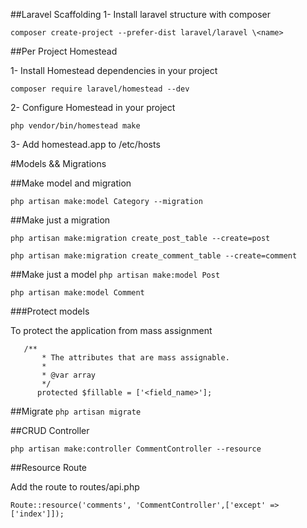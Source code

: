 ##Laravel Scaffolding
1- Install laravel structure with composer

```composer create-project --prefer-dist laravel/laravel \<name>```

##Per Project Homestead

1- Install Homestead dependencies in your project

```composer require laravel/homestead --dev```

2- Configure Homestead in your project

```php vendor/bin/homestead make```

3- Add homestead.app to /etc/hosts


#Models && Migrations

##Make model and migration

``` php artisan make:model Category --migration ```

##Make just a migration

```php artisan make:migration create_post_table --create=post```

```php artisan make:migration create_comment_table --create=comment```

##Make just a model
```php artisan make:model Post```

```php artisan make:model Comment```


###Protect models 

To protect the application from mass assignment
```post
   /**
       * The attributes that are mass assignable.
       *
       * @var array
       */
      protected $fillable = ['<field_name>'];
```

##Migrate
```php artisan migrate```

##CRUD Controller

```php artisan make:controller CommentController --resource```

##Resource Route

Add the route to routes/api.php

```Route::resource('comments', 'CommentController',['except' => ['index']]);```


